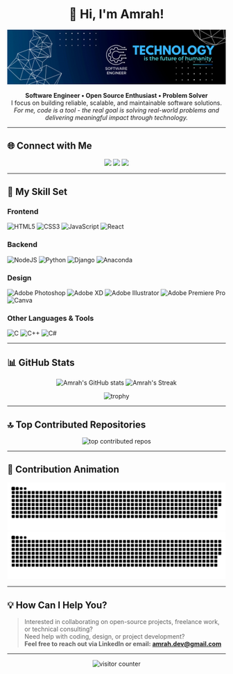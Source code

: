 <h1 align="center">👋 Hi, I'm Amrah!</h1>

<p align="center">
  <img src="Profile LinkedIn Banner.png" alt="Amrah's Profile Photo">
</p>

<p align="center">
  <b>Software Engineer • Open Source Enthusiast • Problem Solver</b><br>
 I focus on building reliable, scalable, and maintainable software solutions.</br>
  <i>For me, code is a tool - the real goal is solving real-world problems and delivering meaningful impact through technology.</i>
</p>

---

## 🌐 Connect with Me

<p align="center">
  <a href="https://www.linkedin.com/in/emrah-ibadzade-30b51929a/"><img src="https://img.shields.io/badge/LinkedIn-%230077B5.svg?logo=linkedin&logoColor=white" /></a>
  <a href="https://www.instagram.com/amrahibadzada/"><img src="https://img.shields.io/badge/Instagram-%23E4405F.svg?logo=Instagram&logoColor=white" /></a>
  <a href="https://www.facebook.com/profile.php?id=100010309981655"><img src="https://img.shields.io/badge/Facebook-%231877F2.svg?logo=Facebook&logoColor=white" /></a>
</p>

---

## 🚀 My Skill Set

### Frontend
![HTML5](https://img.shields.io/badge/html5-%23E34F26.svg?style=for-the-badge&logo=html5&logoColor=white)
![CSS3](https://img.shields.io/badge/css3-%231572B6.svg?style=for-the-badge&logo=css3&logoColor=white)
![JavaScript](https://img.shields.io/badge/javascript-%23323330.svg?style=for-the-badge&logo=javascript&logoColor=%23F7DF1E)
![React](https://img.shields.io/badge/react-%2320232a.svg?style=for-the-badge&logo=react&logoColor=%2361DAFB)

### Backend
![NodeJS](https://img.shields.io/badge/node.js-6DA55F?style=for-the-badge&logo=node.js&logoColor=white)
![Python](https://img.shields.io/badge/python-3670A0?style=for-the-badge&logo=python&logoColor=ffdd54)
![Django](https://img.shields.io/badge/django-%23092E20.svg?style=for-the-badge&logo=django&logoColor=white)
![Anaconda](https://img.shields.io/badge/Anaconda-%2344A833.svg?style=for-the-badge&logo=anaconda&logoColor=white)

### Design
![Adobe Photoshop](https://img.shields.io/badge/adobe%20photoshop-%2331A8FF.svg?style=for-the-badge&logo=adobe%20photoshop&logoColor=white)
![Adobe XD](https://img.shields.io/badge/Adobe%20XD-470137?style=for-the-badge&logo=Adobe%20XD&logoColor=#FF61F6)
![Adobe Illustrator](https://img.shields.io/badge/adobe%20illustrator-%23FF9A00.svg?style=for-the-badge&logo=adobe%20illustrator&logoColor=white)
![Adobe Premiere Pro](https://img.shields.io/badge/Adobe%20Premiere%20Pro-9999FF.svg?style=for-the-badge&logo=Adobe%20Premiere%20Pro&logoColor=white)
![Canva](https://img.shields.io/badge/Canva-%2300C4CC.svg?style=for-the-badge&logo=Canva&logoColor=white)

### Other Languages & Tools
![C](https://img.shields.io/badge/c-%2300599C.svg?style=for-the-badge&logo=c&logoColor=white)
![C++](https://img.shields.io/badge/c++-%2300599C.svg?style=for-the-badge&logo=c%2B%2B&logoColor=white)
![C#](https://img.shields.io/badge/c%23-%23239120.svg?style=for-the-badge&logo=c-sharp&logoColor=white)

---

## 📊 GitHub Stats

<p align="center">
  <img src="https://github-readme-stats.vercel.app/api?username=AmrahIbadzada&theme=tokyonight&hide_border=true&include_all_commits=false&count_private=false" alt="Amrah's GitHub stats" height="170"/>
  <img src="https://github-readme-streak-stats.herokuapp.com/?user=AmrahIbadzada&theme=tokyonight&hide_border=true" alt="Amrah's Streak" height="170"/>
</p>

<p align="center">
  <img src="https://github-profile-trophy.vercel.app/?username=AmrahIbadzada&theme=radical&no-frame=true&no-bg=true&margin-w=4" alt="trophy"/>
</p>

---

## 🔝 Top Contributed Repositories

<p align="center">
  <img src="https://github-contributor-stats.vercel.app/api?username=AmrahIbadzada&limit=5&theme=onedark&combine_all_yearly_contributions=true" alt="top contributed repos"/>
</p>

---

## 🐍 Contribution Animation

<p align="center">
  <img src="https://raw.githubusercontent.com/MayMeow/MayMeow/output/github-contribution-grid-snake-dark.svg#gh-dark-mode-only" alt="snake dark"/>
  <img src="https://raw.githubusercontent.com/MayMeow/MayMeow/output/github-contribution-grid-snake.svg#gh-light-mode-only" alt="snake light"/>
</p>

---

## 💡 How Can I Help You?

> Interested in collaborating on open-source projects, freelance work, or technical consulting?  
> Need help with coding, design, or project development?  
> <b>Feel free to reach out via LinkedIn or email: amrah.dev@gmail.com</b>

---

<p align="center">
  <img src="https://visitcount.itsvg.in/api?id=AmrahIbadzada&icon=0&color=0" alt="visitor counter"/>
</p>

<!--
This profile README is carefully crafted for a professional appearance.
-->
